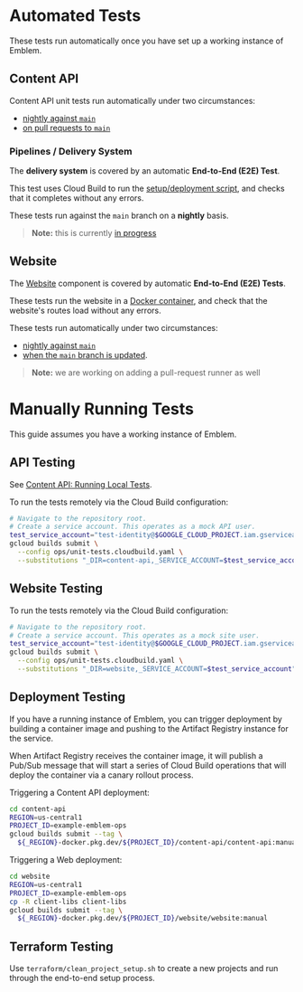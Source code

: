 # Automated Tests

These tests run automatically once you have set up a working instance of Emblem.

## Content API

Content API unit tests run automatically under two circumstances:
* [nightly against `main`](/terraform/ops/triggers/cloud_build_triggers.tf#:~:text=api_unit_tests_build_trigger)
* [on pull requests to `main`](/terraform/ops/triggers/cloud_build_triggers.tf#:~:text=api_push_to_main_build_trigger)

### Pipelines / Delivery System
  
The **delivery system** is covered by an automatic **End-to-End (E2E) Test**.

This test uses Cloud Build to run the [setup/deployment script](/setup.sh), and checks that it completes without any errors.
  
These tests run against the `main` branch on a **nightly** basis.

> **Note:** this is currently [in progress](https://github.com/GoogleCloudPlatform/emblem/issues/347)

## Website

The [Website](/docs/website.md) component is covered by automatic **End-to-End (E2E) Tests**.
  
These tests run the website in a [Docker container](/ops/e2e-runner), and check that the website's routes load without any errors.

These tests run automatically under two circumstances:
* [nightly against `main`](/terraform/ops/triggers/cloud_build_triggers.tf#:~:text=e2e_runner_nightly_build_trigger)
* [when the `main` branch is updated](/terraform/ops/triggers/cloud_build_triggers.tf#:~:text=e2e_runner_push_to_main_build_trigger).

> **Note:** we are working on adding a pull-request runner as well

# Manually Running Tests

This guide assumes you have a working instance of Emblem.

## API Testing

See [Content API: Running Local Tests](docs/content-api.md#running-local-tests).

To run the tests remotely via the Cloud Build configuration:

```sh
# Navigate to the repository root.
# Create a service account. This operates as a mock API user.
test_service_account="test-identity@$GOOGLE_CLOUD_PROJECT.iam.gserviceaccount.com"
gcloud builds submit \
  --config ops/unit-tests.cloudbuild.yaml \
  --substitutions "_DIR=content-api,_SERVICE_ACCOUNT=$test_service_account"
```

## Website Testing

To run the tests remotely via the Cloud Build configuration:

```sh
# Navigate to the repository root.
# Create a service account. This operates as a mock site user.
test_service_account="test-identity@$GOOGLE_CLOUD_PROJECT.iam.gserviceaccount.com"
gcloud builds submit \
  --config ops/unit-tests.cloudbuild.yaml \
  --substitutions "_DIR=website,_SERVICE_ACCOUNT=$test_service_account"
```

## Deployment Testing

If you have a running instance of Emblem, you can trigger deployment by building
a container image and pushing to the Artifact Registry instance for the service.

When Artifact Registry receives the container image, it will publish a Pub/Sub
message that will start a series of Cloud Build operations that will deploy the
container via a canary rollout process.

Triggering a Content API deployment:

```sh
cd content-api
REGION=us-central1
PROJECT_ID=example-emblem-ops
gcloud builds submit --tag \
  ${_REGION}-docker.pkg.dev/${PROJECT_ID}/content-api/content-api:manual
```

Triggering a Web deployment:

```sh
cd website
REGION=us-central1
PROJECT_ID=example-emblem-ops
cp -R client-libs client-libs
gcloud builds submit --tag \
  ${_REGION}-docker.pkg.dev/${PROJECT_ID}/website/website:manual
```

## Terraform Testing

Use `terraform/clean_project_setup.sh` to create a new projects and run through
the end-to-end setup process.
